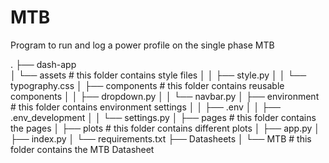 # MTB

Program to run and log a power profile on the single phase MTB

.
├── dash-app  
│ └── assets # this folder contains style files
│ │ ├── style.py
│ │ └── typography.css
│ ├── components # this folder contains reusable components
│ │ ├── dropdown.py
│ │ └── navbar.py
│ ├── environment # this folder contains environment settings
│ │ ├── .env
│ │ ├── .env_development
│ │ └── settings.py
│ ├── pages # this folder contains the pages
│ ├── plots # this folder contains different plots
│ ├── app.py
│ ├── index.py
│ └── requirements.txt
├── Datasheets
│ └── MTB # this folder contains the MTB Datasheet
